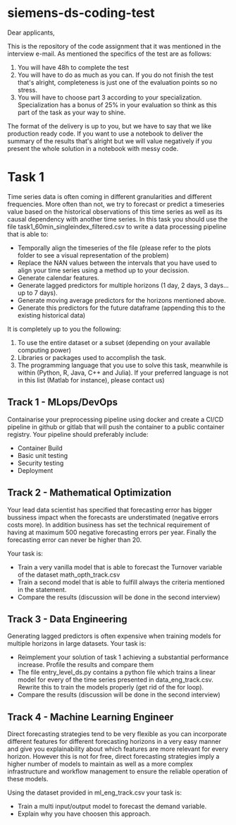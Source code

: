 # siemens-ds-coding-test

Dear applicants,

This is the repository of the code assignment that it was mentioned in the interview e-mail. As mentioned the specifics of the test are as follows:

1. You will have 48h to complete the test
2. You will have to do as much as you can. If you do not finish the test that's alright, completeness is just one of the evaluation points so no stress.
3. You will have to choose part 3 according to your specialization. Specialization has a bonus of 25% in your evaluation so think as this part of the task as your way to shine.

The format of the delivery is up to you, but we have to say that we like production ready code. If you want to use a notebook to deliver the summary of the results that's alright but we will value negatively if you present the whole solution in a notebook with messy code.

# Task 1

Time series data is often coming in different granularities and different frequencies. More often than not, we try to forecast or predict a timeseries value based on the historical observations of this time series as well as its causal dependency with another time series.
In this task you should use the file task1_60min_singleindex_filtered.csv to write a data processing pipeline that is able to:

- Temporally align the timeseries of the file (please refer to the plots folder to see a visual representation of the problem)
- Replace the NAN values between the intervals that you have used to align your time series using a method up to your decission.
- Generate calendar features.
- Generate lagged predictors for multiple horizons (1 day, 2 days, 3 days... up to 7 days).
- Generate moving average predictors for the horizons mentioned above.
- Generate this predictors for the future dataframe (appending this to the existing historical data)

It is completely up to you the following:

1. To use the entire dataset or a subset (depending on your available computing power)
2. Libraries or packages used to accomplish the task.
3. The programming language that you use to solve this task, meanwhile is within (Python, R, Java, C++ and Julia). If your preferred language is not in this list (Matlab for instance), please contact us)


## Track 1 - MLops/DevOps

Containarise your preprocessing pipeline using docker and create a CI/CD pipeline in github or gitlab that will push the container to a public container registry. Your pipeline should preferably include:

- Container Build
- Basic unit testing
- Security testing
- Deployment


## Track 2 - Mathematical Optimization

Your lead data scientist has specified that forecasting error has bigger bussiness impact when the forecasts are understimated (negative errors costs more). In addition business has set the technical requirement of having at maximum 500 negative forecasting errors per year. Finally the forecasting error can never be higher than 20.

Your task is:

- Train a very vanilla model that is able to forecast the Turnover variable of the dataset math_opth_track.csv
- Train a second model that is able to fulfill always the criteria mentioned in the statement.
- Compare the results (discussion will be done in the second interview)

## Track 3 - Data Engineering

Generating lagged predictors is often expensive when training models for multiple horizons in large datasets. Your task is:

- Reimplement your solution of task 1 achieving a substantial performance increase. Profile the results and compare them
- The file entry_level_ds.py contains a python file which trains a linear model for every of the time series presented in data_eng_track.csv. Rewrite this to train the models properly (get rid of the for loop).
- Compare the results (discussion will be done in the second interview)

## Track 4 - Machine Learning Engineer

Direct forecasting strategies tend to be very flexible as you can incorporate different features for different forecasting horizons in a very easy manner and give you explainability about which features are more relevant for every horizon. However this is not for free, direct forecasting strategies imply a higher number of models to maintain as well as a more complex infrastructure and workflow management to ensure the reliable operation of these models.

Using the dataset provided in ml_eng_track.csv your task is:

- Train a multi input/output model to forecast the demand variable.
- Explain why you have choosen this approach.
